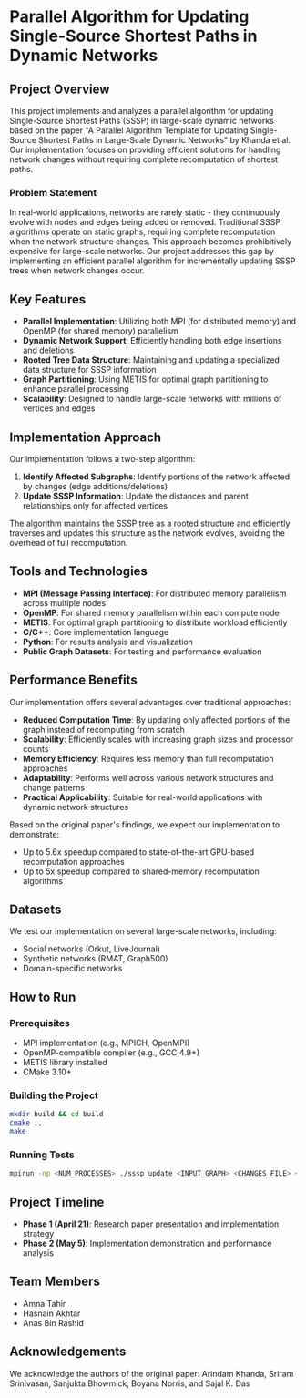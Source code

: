 # Parallel Algorithm for Updating Single-Source Shortest Paths in Dynamic Networks

## Project Overview

This project implements and analyzes a parallel algorithm for updating Single-Source Shortest Paths (SSSP) in large-scale dynamic networks based on the paper "A Parallel Algorithm Template for Updating Single-Source Shortest Paths in Large-Scale Dynamic Networks" by Khanda et al. Our implementation focuses on providing efficient solutions for handling network changes without requiring complete recomputation of shortest paths.

### Problem Statement

In real-world applications, networks are rarely static - they continuously evolve with nodes and edges being added or removed. Traditional SSSP algorithms operate on static graphs, requiring complete recomputation when the network structure changes. This approach becomes prohibitively expensive for large-scale networks. Our project addresses this gap by implementing an efficient parallel algorithm for incrementally updating SSSP trees when network changes occur.

## Key Features

- **Parallel Implementation**: Utilizing both MPI (for distributed memory) and OpenMP (for shared memory) parallelism
- **Dynamic Network Support**: Efficiently handling both edge insertions and deletions
- **Rooted Tree Data Structure**: Maintaining and updating a specialized data structure for SSSP information
- **Graph Partitioning**: Using METIS for optimal graph partitioning to enhance parallel processing
- **Scalability**: Designed to handle large-scale networks with millions of vertices and edges

## Implementation Approach

Our implementation follows a two-step algorithm:

1. **Identify Affected Subgraphs**: Identify portions of the network affected by changes (edge additions/deletions)
2. **Update SSSP Information**: Update the distances and parent relationships only for affected vertices

The algorithm maintains the SSSP tree as a rooted structure and efficiently traverses and updates this structure as the network evolves, avoiding the overhead of full recomputation.

## Tools and Technologies

- **MPI (Message Passing Interface)**: For distributed memory parallelism across multiple nodes
- **OpenMP**: For shared memory parallelism within each compute node
- **METIS**: For optimal graph partitioning to distribute workload efficiently
- **C/C++**: Core implementation language
- **Python**: For results analysis and visualization
- **Public Graph Datasets**: For testing and performance evaluation

## Performance Benefits

Our implementation offers several advantages over traditional approaches:

- **Reduced Computation Time**: By updating only affected portions of the graph instead of recomputing from scratch
- **Scalability**: Efficiently scales with increasing graph sizes and processor counts
- **Memory Efficiency**: Requires less memory than full recomputation approaches
- **Adaptability**: Performs well across various network structures and change patterns
- **Practical Applicability**: Suitable for real-world applications with dynamic network structures

Based on the original paper's findings, we expect our implementation to demonstrate:
- Up to 5.6x speedup compared to state-of-the-art GPU-based recomputation approaches
- Up to 5x speedup compared to shared-memory recomputation algorithms

## Datasets

We test our implementation on several large-scale networks, including:
- Social networks (Orkut, LiveJournal)
- Synthetic networks (RMAT, Graph500)
- Domain-specific networks

## How to Run

### Prerequisites
- MPI implementation (e.g., MPICH, OpenMPI)
- OpenMP-compatible compiler (e.g., GCC 4.9+)
- METIS library installed
- CMake 3.10+

### Building the Project
```bash
mkdir build && cd build
cmake ..
make
```

### Running Tests
```bash
mpirun -np <NUM_PROCESSES> ./sssp_update <INPUT_GRAPH> <CHANGES_FILE> <OUTPUT_FILE>
```

## Project Timeline

- **Phase 1 (April 21)**: Research paper presentation and implementation strategy
- **Phase 2 (May 5)**: Implementation demonstration and performance analysis



## Team Members

- Amna Tahir 
- Hasnain Akhtar
- Anas Bin Rashid

## Acknowledgements

We acknowledge the authors of the original paper:
Arindam Khanda, Sriram Srinivasan, Sanjukta Bhowmick, Boyana Norris, and Sajal K. Das

